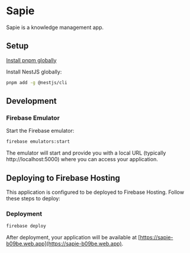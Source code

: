 # Sapie

Sapie is a knowledge management app.

## Setup

[Install pnpm globally](https://pnpm.io/installation)

Install NestJS globally:
```bash
pnpm add -g @nestjs/cli
```

## Development

### Firebase Emulator

Start the Firebase emulator:
```bash
firebase emulators:start
```

The emulator will start and provide you with a local URL (typically http://localhost:5000) where you can access your application.

## Deploying to Firebase Hosting

This application is configured to be deployed to Firebase Hosting. Follow these steps to deploy:

### Deployment

```bash
firebase deploy
```

After deployment, your application will be available at [https://sapie-b09be.web.app](https://sapie-b09be.web.app).
